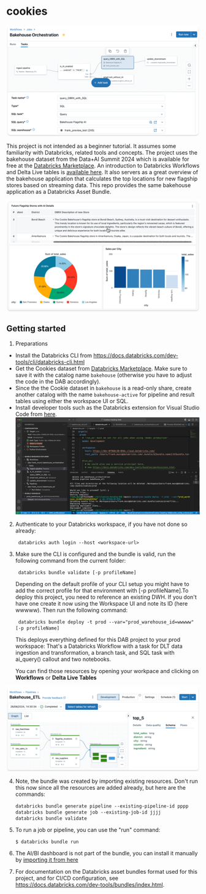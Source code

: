 # cookies

![cookies](misc/bakehouse_jobs.png)



This project is not intended as a beginner tutorial. It assumes some familiarity with Databricks, related tools and concepts. 
The project uses the bakehouse dataset from the Data+AI Summit 2024 which is available for free at the [Databricks Marketplace](https://marketplace.databricks.com/details/f8498740-31ea-49f8-9206-1bbf533f3993/Databricks_Cookies-Dataset-DAIS-2024-). 
An introduction to Databricks Workflows and Delta Live tables is [available here](https://www.youtube.com/watch?v=KVCc1Dkz7tM). It also servers as a great overview of the bakehouse application that calculates the top locations for new flagship stores based on streaming data. This repo provides the same bakehouse application as a Databricks Asset Bundle. 



![cookies](misc/bakehouse_data_eng.png)

## Getting started

1. Preparations 

* Install the Databricks CLI from https://docs.databricks.com/dev-tools/cli/databricks-cli.html
* Get the Cookies dataset from [Databricks Marketplace](https://marketplace.databricks.com/details/). Make sure to save it with the catalog name ``bakehouse`` (otherwise you have to adjust the code in the DAB accordingly).
* Since the the Cookie dataset in ``bakehouse`` is a read-only share, create another catalog with the name ``bakehouse-active`` for pipeline and result tables using either the workspace UI or SQL. 
* Install developer tools such as the Databricks extension for Visual Studio Code from [here](https://docs.databricks.com/dev-tools/vscode-ext.html). 
![Screenshot from VSCode with Databricks Extension](misc/vscode_ext.png)

2. Authenticate to your Databricks workspace, if you have not done so already:
   
   ```
    databricks auth login --host <workspace-url>
   ```

3. Make sure the CLI is configured and the bundle is valid, run the following command from the current folder:         
   ```
    databricks bundle validate [-p profileName]
   ```
   Depending on the default profile of your CLI setup you might have to add the correct profile for that environment with [-p profileName].To deploy this project, you need to reference an existing DWH. If you don't have one create it now using the Workspace UI and note its ID (here wwwww). Then run the following command:

   ```
    databricks bundle deploy -t prod --var="prod_warehouse_id=wwwww" [-p profileName]
   ```

   This deploys everything defined for this DAB project to your prod workspace: That's a Databricks Workflow with a task for DLT data ingestion and transformation, a branch task, and SQL task with ai_query() callout and two notebooks. 

   You can find those resources by opening your workpace and clicking on **Workflows** or **Delta Live Tables**


![cookies](misc/bakehouse_etl.png)

4. Note, the bundle was created by importing existing resources. Don't run this now since all the resources are added already, but here are the commands: 
   ```
   databricks bundle generate pipeline --existing-pipeline-id pppp
   databricks bundle generate job --existing-job-id jjjj 
   databricks bundle validate 

5. To run a job or pipeline, you can use the "run" command:
   ```
   $ databricks bundle run
   ```

6. The AI/BI dashboard is not part of the bundle, you can install it manually by [importing it from here](https://github.com/databricks/tmm/blob/main/Cookies-DataEng-DAB/src/Bakehouse%20Flagship%20Stores%20bundle.lvdash.json) 

7. For documentation on the Databricks asset bundles format used
   for this project, and for CI/CD configuration, see
   https://docs.databricks.com/dev-tools/bundles/index.html.



